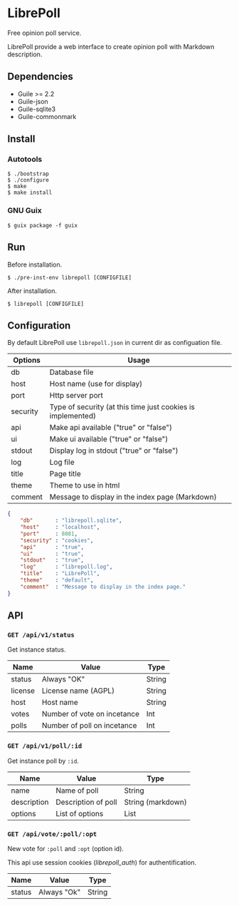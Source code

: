 LibrePoll
=========

Free opinion poll service.


LibrePoll provide a web interface to create opinion poll with Markdown
description.


## Dependencies

 - Guile >= 2.2
 - Guile-json
 - Guile-sqlite3
 - Guile-commonmark


## Install

### Autotools

```shell
$ ./bootstrap
$ ./configure
$ make
$ make install
```

### GNU Guix

```shell
$ guix package -f guix
```


## Run

Before installation.

```shell
$ ./pre-inst-env librepoll [CONFIGFILE]
```

After installation.

```shell
$ librepoll [CONFIGFILE]
```


## Configuration

By default LibrePoll use `librepoll.json` in current dir as
configuation file.

| Options  | Usage                                                       |
|----------|-------------------------------------------------------------|
| db       | Database file                                               |
| host     | Host name (use for display)                                 |
| port     | Http server port                                            |
| security | Type of security (at this time just cookies is implemented) |
| api      | Make api available ("true" or "false")                      |
| ui       | Make ui available ("true" or "false")                       |
| stdout   | Display log in stdout ("true" or "false")                   |
| log      | Log file                                                    |
| title    | Page title                                                  |
| theme    | Theme to use in html                                        |
| comment  | Message to display in the index page (Markdown)             |


```json
{
    "db"       : "librepoll.sqlite",
    "host"     : "localhost",
    "port"     : 8081,
    "security" : "cookies",
    "api"      : "true",
    "ui"       : "true",
    "stdout"   : "true",
    "log"      : "librepoll.log",
    "title"    : "LibrePoll",
    "theme"    : "default",
    "comment"  : "Message to display in the index page."
}
```

## API

### `GET /api/v1/status`

Get instance status.

| Name    | Value                       | Type   |
|---------|-----------------------------|--------|
| status  | Always "OK"                 | String |
| license | License name (AGPL)         | String |
| host    | Host name                   | String |
| votes   | Number of vote on incetance | Int    |
| polls   | Number of poll on incetance | Int    |

### `GET /api/v1/poll/:id`

Get instance poll by `:id`.

| Name        | Value               | Type              |
|-------------|---------------------|-------------------|
| name        | Name of poll        | String            |
| description | Description of poll | String (markdown) |
| options     | List of options     | List              |

### `GET /api/vote/:poll/:opt`

New vote for `:poll` and `:opt` (option id).

This api use session cookies (*librepoll_auth*) for authentification.

| Name   | Value       | Type   |
|--------|-------------|--------|
| status | Always "Ok" | String |
